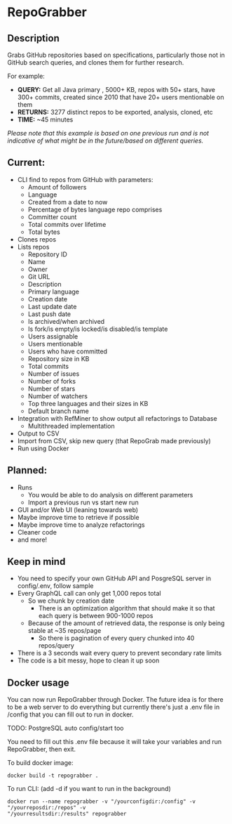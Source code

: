 # RepoGrabber
## Description
Grabs GitHub repositories based on specifications, particularly those not in GitHub search
queries, and clones them for further research.

For example: 

- **QUERY:** Get all Java primary , 5000+ KB, repos with 50+ stars, have 300+ commits,
created since 2010 that have 20+ users mentionable on them
- **RETURNS:** 3277 distinct repos to be exported, analysis, cloned, etc
- **TIME:** ~45 minutes

*Please note that this example is based on one previous run and is not indicative of what 
might be in the future/based on different queries.*

## Current:
* CLI find to repos from GitHub with parameters:
  * Amount of followers
  * Language
  * Created from a date to now
  * Percentage of bytes language repo comprises
  * Committer count
  * Total commits over lifetime
  * Total bytes
* Clones repos
* Lists repos
  * Repository ID 
  * Name 
  * Owner 
  * Git URL 
  * Description 
  * Primary language 
  * Creation date 
  * Last update date 
  * Last push date 
  * Is archived/when archived 
  * Is fork/is empty/is locked/is disabled/is template
  * Users assignable
  * Users mentionable
  * Users who have committed
  * Repository size in KB
  * Total commits
  * Number of issues 
  * Number of forks
  * Number of stars
  * Number of watchers
  * Top three languages and their sizes in KB
  * Default branch name
* Integration with RefMiner to show output all refactorings to Database
  * Multithreaded implementation
* Output to CSV
* Import from CSV, skip new query (that RepoGrab made previously)
* Run using Docker

## Planned:
* Runs
  * You would be able to do analysis on different parameters
  * Import a previous run vs start new run
* GUI and/or Web UI (leaning towards web)
* Maybe improve time to retrieve if possible
* Maybe improve time to analyze refactorings
* Cleaner code
* and more!

## Keep in mind
* You need to specify your own GitHub API and PosgreSQL server in config/.env, follow sample
* Every GraphQL call can only get 1,000 repos total
  * So we chunk by creation date
    * There is an optimization algorithm that should make it so that each query
    is between 900-1000 repos
  * Because of the amount of retrieved data, the response is only being stable
  at ~35 repos/page
    * So there is pagination of every query chunked into 40 repos/query
* There is a 3 seconds wait every query to prevent secondary rate limits
* The code is a bit messy, hope to clean it up soon

## Docker usage
You can now run RepoGrabber through Docker. The future idea is for there to be a web server
to do everything but currently there's just a .env file in /config that you can fill out
to run in docker.

TODO: PostgreSQL auto config/start too

You need to fill out this .env file because it will take your variables and run RepoGrabber, then
exit.

To build docker image:
```
docker build -t repograbber . 
```

To run CLI:
(add -d if you want to run in the background)
```
docker run --name repograbber -v "/yourconfigdir:/config" -v "/yourreposdir:/repos" -v 
"/yourresultsdir:/results" repograbber
```